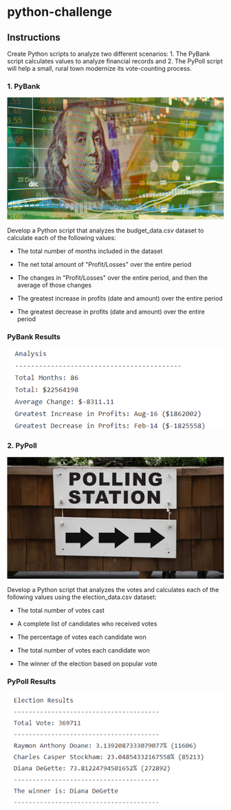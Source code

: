# python-challenge

## Instructions

Create Python scripts to analyze two different scenarios:  1. The PyBank script calculates values to analyze financial records and 2. The PyPoll script will help a small, rural town modernize its vote-counting process.

### 1. PyBank

![PyBank](https://github.com/kgregart/python-challenge/blob/main/Images/revenue-per-lead.png)

Develop a Python script that analyzes the budget_data.csv dataset to calculate each of the following values:

- The total number of months included in the dataset

- The net total amount of "Profit/Losses" over the entire period

- The changes in "Profit/Losses" over the entire period, and then the average of those changes

- The greatest increase in profits (date and amount) over the entire period

- The greatest decrease in profits (date and amount) over the entire period

### PyBank Results

![Financial Analysis](https://github.com/kgregart/python-challenge/blob/main/Images/Financial_Analysis_Results.png)


### 2. PyPoll

![PyPoll](https://github.com/kgregart/python-challenge/blob/main/Images/Vote_counting.png)

Develop a Python script that analyzes the votes and calculates each of the following values using the election_data.csv dataset:

- The total number of votes cast

- A complete list of candidates who received votes

- The percentage of votes each candidate won

- The total number of votes each candidate won

- The winner of the election based on popular vote

### PyPoll Results

![Election Results](https://github.com/kgregart/python-challenge/blob/main/Images/Election_Results.png)
